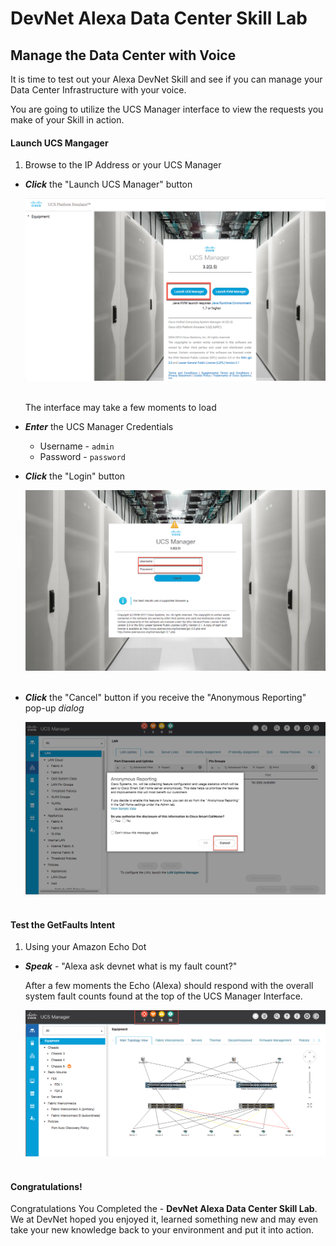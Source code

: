 # DevNet Alexa Data Center Skill Lab

## Manage the Data Center with Voice
It is time to test out your Alexa DevNet Skill and see if you can manage your Data Center Infrastructure with your voice.

You are going to utilize the UCS Manager interface to view the requests you make of your Skill in action.

#### Launch UCS Mangager

1. Browse to the IP Address or your UCS Manager

  - ***Click*** the "Launch UCS Manager" button

      ![](assets/images/image-49.jpg)<br/><br/>

    The interface may take a few moments to load

  - ***Enter*** the UCS Manager Credentials

    - Username - `admin`
    - Password - `password`

  - ***Click*** the "Login" button

      ![](assets/images/image-50.jpg)<br/><br/>

  - ***Click*** the "Cancel" button if you receive the "Anonymous Reporting" pop-up *dialog*

      ![](assets/images/image-51.jpg)<br/><br/>

#### Test the GetFaults Intent

1. Using your Amazon Echo Dot

  - ***Speak*** - "Alexa ask devnet what is my fault count?"

    After a few moments the Echo (Alexa) should respond with the overall system fault counts found at the top of the UCS Manager Interface.

      ![](assets/images/image-52.jpg)<br/><br/>


#### Congratulations!
Congratulations You Completed the - **DevNet Alexa Data Center Skill Lab**. We at DevNet hoped you enjoyed it, learned something new and may even take your new knowledge back to your environment and put it into action.
